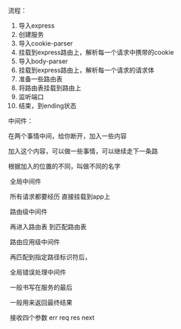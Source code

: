 流程：

1. 导入express
2. 创建服务
3. 导入cookie-parser
4. 挂载到express路由上，解析每一个请求中携带的cookie
5. 导入body-parser
6. 挂载到express路由上，解析每一个请求的请求体
7. 准备一些路由表
8. 将路由表挂载到路由上
9. 监听端口 
10. 结束，到ending状态



中间件：

   在两个事情中间，给你断开，加入一些内容

  加入这个内容，可以做一些事情，可以继续走下一条路



根据加入的位置的不同，叫做不同的名字

​    全局中间件

​        所有请求都要经历  直接挂载到app上

​     路由级中间件

​          再进入路由表 到匹配路由表

​    路由应用级中间件

​         再匹配到指定路径标识符后，

​    全局错误处理中间件

​        一般书写在服务的最后

​       一般用来返回最终结果

​       接收四个参数  err  req  res   next